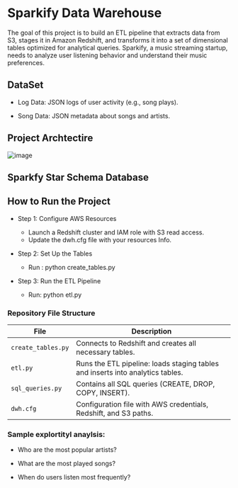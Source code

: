 # Sparkify Data Warehouse 

The goal of this project is to build an ETL pipeline that extracts data from S3, stages it in Amazon Redshift, and transforms it into a set of dimensional tables optimized for analytical queries. Sparkify, a music streaming startup, needs to analyze user listening behavior and understand their music preferences.

## DataSet

* Log Data: JSON logs of user activity (e.g., song plays).

* Song Data: JSON metadata about songs and artists.

## Project Archtectire 
![image](https://github.com/user-attachments/assets/aaad3611-8409-4855-b4f5-10e0e58413ea)


## Sparkfy Star Schema Database



## How to Run the Project

- Step 1: Configure AWS Resources
  * Launch a Redshift cluster and IAM role with S3 read access.
  * Update the dwh.cfg file with your resources Info.

- Step 2: Set Up the Tables
  * Run : python create_tables.py

- Step 3: Run the ETL Pipeline
  * Run: python etl.py

### Repository File Structure
| File               | Description                                                                    |
| ------------------ | ------------------------------------------------------------------------------ |
| `create_tables.py` | Connects to Redshift and creates all necessary tables.                         |
| `etl.py`           | Runs the ETL pipeline: loads staging tables and inserts into analytics tables. |
| `sql_queries.py`   | Contains all SQL queries (CREATE, DROP, COPY, INSERT).                         |
| `dwh.cfg`          | Configuration file with AWS credentials, Redshift, and S3 paths.               |


### Sample explortityl anaylsis:
* Who are the most popular artists?

* What are the most played songs?

* When do users listen most frequently?


                                        

  





